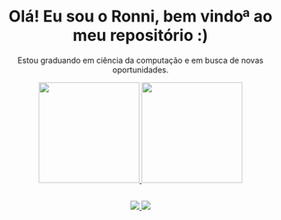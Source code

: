
<h1 align='center'>
 Olá! Eu sou o Ronni, bem vindoª ao meu repositório :)
</h1>

<p align='center'>
  Estou graduando em ciência da computação e em busca de novas oportunidades.
</p>


 <div align='center'>
  <a href="https://github.com/RonniSouza">
  <img height="180em" src="https://github-readme-stats.vercel.app/api?username=ronnisouza&show_icons=true&count_private=true&theme=dark&include_all_commits=true"/>
  <img height="180em" src="https://github-readme-stats.vercel.app/api/top-langs/?username=RonniSouza&layout=compact&langs_count=7&theme=dark"/>
</div>
 
 ##
 
 <p align='center'>
  
  <a href="https://www.linkedin.com/in/ronni-souza/">
    <img src="https://img.shields.io/badge/linkedin-%230077B5.svg?&style=for-the-badge&logo=linkedin&logoColor=white" />
  </a>
  <a href="https://instagram.com/ronnisouza">
    <img src="https://img.shields.io/badge/instagram-%23E4405F.svg?&style=for-the-badge&logo=instagram&logoColor=white" />        
  </a>

</p>
 



  
  


